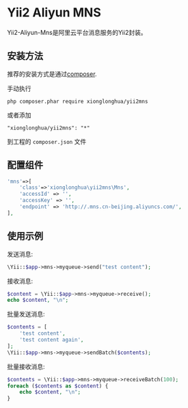 Yii2 Aliyun MNS
===========================

Yii2-Aliyun-Mns是阿里云平台消息服务的Yii2封装。


安装方法
-------

推荐的安装方式是通过[composer](http://getcomposer.org/download/).

手动执行

```
php composer.phar require xionglonghua/yii2mns
```

或者添加

```
"xionglonghua/yii2mns": "*"
```

到工程的 `composer.json` 文件


配置组件
-------

```php
'mns'=>[
    'class'=>'xionglonghua\yii2mns\Mns',
    'accessId' => '',
    'accessKey' => '',
    'endpoint' => 'http://.mns.cn-beijing.aliyuncs.com/',
],
```


使用示例
-------

发送消息:

```php
\Yii::$app->mns->myqueue->send("test content");
```

接收消息:

```php
$content = \Yii::$app->mns->myqueue->receive();
echo $content, "\n";
```

批量发送消息:

```php
$contents = [
    'test content',
    'test content again',
];
\Yii::$app->mns->myqueue->sendBatch($contents);
```

批量接收消息:

```php
$contents = \Yii::$app->mns->myqueue->receiveBatch(100);
foreach ($contents as $content) {
    echo $content, "\n";
}
```
